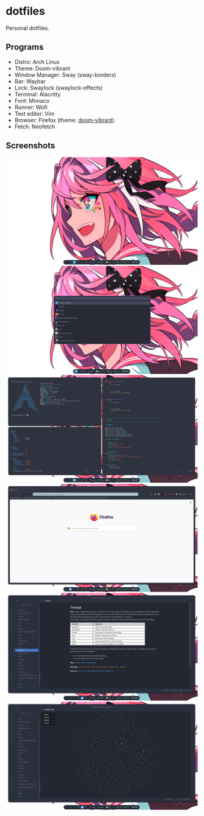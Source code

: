 # dotfiles
Personal dotfiles.

## Programs
- Distro: Arch Linux
- Theme: Doom-vibrant
- Window Manager: Sway (sway-borders)
- Bar: Waybar
- Lock: Swaylock (swaylock-effects)
- Terminal: Alacritty
- Font: Monaco
- Runner: Wofi
- Text editor: Vim
- Browser: Firefox (theme: [doom-vibrant](https://addons.mozilla.org/en-US/firefox/addon/doom-vibrant/))
- Fetch: Neofetch

## Screenshots
![Workspace](Screenshots/Workspace.png)
![Wofi](Screenshots/Wofi.png)
![Alacritty, neofetch and vim](Screenshots/Alacritty-Neofetch-Vim.png)
![Firefox](Screenshots/Firefox.png)
![Obsidian](Screenshots/Obsidian.png)
![Obsidian graph](Screenshots/Obsidian-graph.png)
